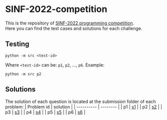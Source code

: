 # SINF-2022-competition
This is the repository of [SINF-2022 programming competition](https://www.sinf.pt/competicao-programacao/).   
Here you can find the test cases and solutions for each challenge. 

## Testing 
```
python -m src <test-id> 
```
Where `<test-id>` can be: `p1`, `p2`, ..., `p6`. 
Example:  
```
python -m src p2
```

## Solutions
The solution of each question is located at the submission folder of each problem: 
| Problem id | solution | 
| ---------- | -------- | 
| p1         | [s1](./src/p1/submission/submission.py) | 
| p2         | [s2](./src/p2/submission/submission.py) | 
| p3         | [s3](./src/p3/submission/submission.py) | 
| p4         | [s4](./src/p4/submission/submission.py) | 
| p5         | [s5](./src/p5/submission/submission.py) | 
| p6         | [s6](./src/p6/submission/submission.py) | 
